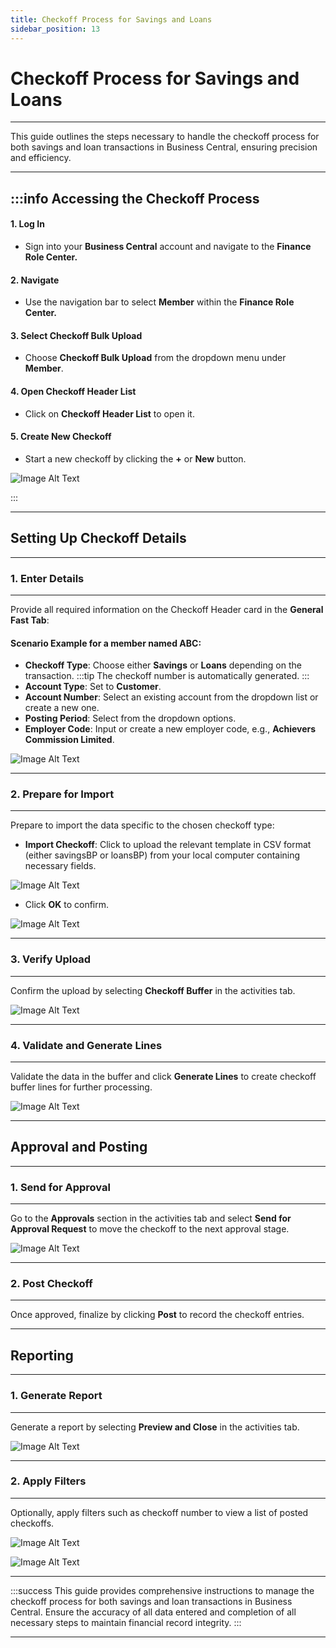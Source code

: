 ```yaml
---
title: Checkoff Process for Savings and Loans
sidebar_position: 13
---
```


# Checkoff Process for Savings and Loans
---

<div class="customized-intro-container" id="introduction">
<p>This guide outlines the steps necessary to handle the checkoff process for both savings and loan transactions in Business Central, ensuring precision and efficiency.</p>
</div>

---

:::info Accessing the Checkoff Process
---

#### 1. **Log In**
- Sign into your **Business Central** account and navigate to the **Finance Role Center.**

#### 2. **Navigate**
- Use the navigation bar to select **Member** within the **Finance Role Center.**

#### 3. **Select Checkoff Bulk Upload**
- Choose **Checkoff Bulk Upload** from the dropdown menu under **Member**.

#### 4. **Open Checkoff Header List**
- Click on **Checkoff Header List** to open it.

#### 5. **Create New Checkoff**
- Start a new checkoff by clicking the **+** or **New** button.

![Image Alt Text](/img/checkoff.png)

:::

---

## Setting Up Checkoff Details
---

### 1. **Enter Details**
---

Provide all required information on the Checkoff Header card in the **General Fast Tab**:

#### Scenario Example for a member named **ABC**:
- **Checkoff Type**: Choose either **Savings** or **Loans** depending on the transaction.
:::tip The checkoff number is automatically generated.
:::
- **Account Type**: Set to **Customer**.
- **Account Number**: Select an existing account from the dropdown list or create a new one.
- **Posting Period**: Select from the dropdown options.
- **Employer Code**: Input or create a new employer code, e.g., **Achievers Commission Limited**.

![Image Alt Text](//img/checkoff_details.png)

---

### 2. **Prepare for Import**
---

Prepare to import the data specific to the chosen checkoff type:
- **Import Checkoff**: Click to upload the relevant template in CSV format (either savingsBP or loansBP) from your local computer containing necessary fields.

![Image Alt Text](//img/checkoff_import.png)

- Click **OK** to confirm.

![Image Alt Text](//img/checkoff_ok.png)

---

### 3. **Verify Upload**
---

Confirm the upload by selecting **Checkoff Buffer** in the activities tab.

![Image Alt Text](//img/checkoff_buffer.png)

---

### 4. **Validate and Generate Lines**
---

Validate the data in the buffer and click **Generate Lines** to create checkoff buffer lines for further processing.

![Image Alt Text](//img/generate_lines.png)

---

## Approval and Posting
---

### 1. **Send for Approval**
---

Go to the **Approvals** section in the activities tab and select **Send for Approval Request** to move the checkoff to the next approval stage.

![Image Alt Text](//img/approvals.png)

---

### 2. **Post Checkoff**
---

Once approved, finalize by clicking **Post** to record the checkoff entries.

---

## Reporting
---

### 1. **Generate Report**
---

Generate a report by selecting **Preview and Close** in the activities tab.

![Image Alt Text](//img/checkoff_report.png)

---

### 2. **Apply Filters**
---

Optionally, apply filters such as checkoff number to view a list of posted checkoffs.

![Image Alt Text](//img/checkoff_filter_no.png)

![Image Alt Text](//img/preview_and_close.png)

---

:::success This guide provides comprehensive instructions to manage the checkoff process for both savings and loan transactions in Business Central. Ensure the accuracy of all data entered and completion of all necessary steps to maintain financial record integrity.
:::

---
